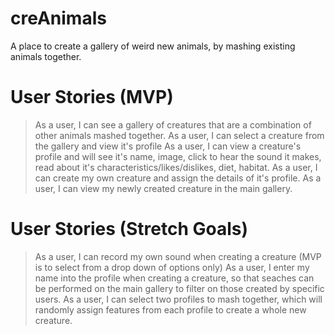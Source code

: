 # creAnimals

A place to create a gallery of weird new animals, by mashing existing animals together.

# User Stories (MVP)
> As a user, I can see a gallery of creatures that are a combination of other animals mashed together. 
> As a user, I can select a creature from the gallery and view it's profile As a user, I can view a creature's profile and will see it's name, image, click to hear the sound it makes, read about it's characteristics/likes/dislikes, diet, habitat. 
> As a user, I can create my own creature and assign the details of it's profile. As a user, I can view my newly created creature in the main gallery.

# User Stories (Stretch Goals)
> As a user, I can record my own sound when creating a creature (MVP is to select from a drop down of options only) 
> As a user, I enter my name into the profile when creating a creature, so that seaches can be performed on the main gallery to filter on those created by specific users. 
> As a user, I can select two profiles to mash together, which will randomly assign features from each profile to create a whole new creature.
